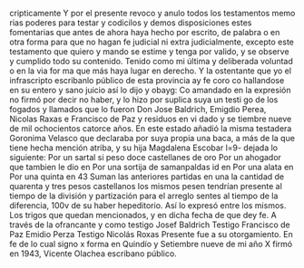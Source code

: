 cripticamente
Y por el presente revoco y anulo todos los testamentos memo
rias poderes para testar y codicilos y demos disposiciones estes
fomentarias que antes de ahora haya hecho por escrito, de palabra o en otra forma para que no hagan fe judicial ni extra judicialmente, excepto este testamento que quiero y mando se estime y tenga por valido, y se observe y cumplido todo su contenido.
Tenido como mi última y deliberada voluntad o en la via for ma que más haya lugar en derecho. Y la ostentante que yo el infrascripto escribanlo público de esta provincia ay fe coro co hallandose en su entero y sano juicio así lo dijo y obayg:
Co
amandado
en
la
expresión
no
firmó
por
decir
no
haber,
y
lo
hizo
por
suplica
suya
un
testi
go
de
los
fogados
y
llamados
que
lo
fueron
Don
Jose
Baldrich,
Emigdio
Perea,
Nicolas
Raxas
e
Francisco
de
Paz
y
residuos
en
vi
dado
y
se
tiembre
nueve
de
mil
ochocientos
catorce
años.
En este estado añadió la misma testadera Goronima Velasco que declaraba por suya propia una baca, a más de la que tiene hecha mención atriba, y su hija Magdalena Escobar l=9-
dejada lo siguiente:
Por un sartal si peso doce castellanes de oro
Por un ahogador que tambien le dio en
Por una sortija de samanpaldas id en
Por una alata en
Por una quinta en 43
Suman las anteriores partidas en una la cantidad de quarenta y tres pesos castellanos los mismos pesen tendrían presente al tiempo de la división y partización para el arreglo
sentes al tiempo de la diferencia, 100v de su haber hepeditorio. Así lo expresó entre los mismos. Los trigos que quedan mencionados, y en dicha fecha de que dey fe. A través de la ofrancante y como testigo
Josef Baldrich
Testigo Francisco de Paz
Emidio Perza
Testigo Nicolás Roxas
Presente fue a su otorgamiento. En fe de lo cual signo
x forma en Quindío y Setiembre nueve de mi año
X firmó en 1943, Vicente Olachea escribano público.